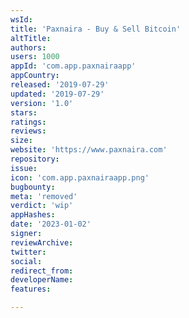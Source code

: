 ```yaml
---
wsId: 
title: 'Paxnaira - Buy & Sell Bitcoin'
altTitle: 
authors: 
users: 1000
appId: 'com.app.paxnairaapp'
appCountry: 
released: '2019-07-29'
updated: '2019-07-29'
version: '1.0'
stars: 
ratings: 
reviews: 
size: 
website: 'https://www.paxnaira.com'
repository: 
issue: 
icon: 'com.app.paxnairaapp.png'
bugbounty: 
meta: 'removed'
verdict: 'wip'
appHashes: 
date: '2023-01-02'
signer: 
reviewArchive: 
twitter: 
social: 
redirect_from: 
developerName: 
features: 

---
```


